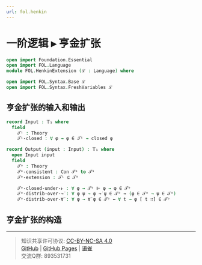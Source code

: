 ```yaml
---
url: fol.henkin
---
```


# 一阶逻辑 ▸ 亨金扩张

```agda
open import Foundation.Essential
open import FOL.Language
module FOL.HenkinExtension (ℒ : Language) where

open import FOL.Syntax.Base ℒ
open import FOL.Syntax.FreshVariables ℒ
```

## 亨金扩张的输入和输出

```agda
record Input : 𝕋₁ where
  field
    𝒯ⁱ : Theory
    𝒯ⁱ-closed : ∀ φ → φ ∈ 𝒯ⁱ → closed φ
```

```agda
record Output (input : Input) : 𝕋₁ where
  open Input input
  field
    𝒯ᵒ : Theory
    𝒯ᵒ-consistent : Con 𝒯ᵒ to 𝒯ⁱ
    𝒯ᵒ-extension : 𝒯ⁱ ⊆ 𝒯ᵒ

    𝒯ᵒ-closed-under-⊩ : ∀ φ → 𝒯ᵒ ⊩ φ → φ ∈ 𝒯ᵒ
    𝒯ᵒ-distrib-over-→̇ : ∀ φ ψ → φ →̇ ψ ∈ 𝒯ᵒ ↔ (φ ∈ 𝒯ᵒ → ψ ∈ 𝒯ᵒ)
    𝒯ᵒ-distrib-over-∀̇ : ∀ φ → ∀̇ φ ∈ 𝒯ᵒ ↔ ∀ t → φ [ t ∷] ∈ 𝒯ᵒ
```

## 亨金扩张的构造

---
> 知识共享许可协议: [CC-BY-NC-SA 4.0](https://creativecommons.org/licenses/by-nc-sa/4.0/deed.zh)  
> [GitHub](https://github.com/choukh/MetaLogic/blob/main/src/FOL/HenkinExtension.lagda.md) | [GitHub Pages](https://choukh.github.io/MetaLogic/FOL.HenkinExtension.html) | [语雀](https://www.yuque.com/ocau/metalogic/fol.henkin)  
> 交流Q群: 893531731

